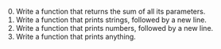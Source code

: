 0. Write a function that returns the sum of all its parameters.
1. Write a function that prints strings, followed by a new line.
2. Write a function that prints numbers, followed by a new line.
3. Write a function that prints anything.
